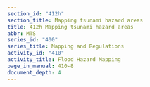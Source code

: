 ```yaml
---
section_id: "412h"
section_title: Mapping tsunami hazard areas
title: 412h Mapping tsunami hazard areas
abbr: MTS
series_id: "400"
series_title: Mapping and Regulations
activity_id: "410"
activity_title: Flood Hazard Mapping
page_in_manual: 410-8
document_depth: 4
---
```

